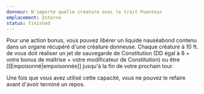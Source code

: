```yaml
---
donneur: N'importe quelle créature avec le trait Puanteur
emplacement: Interne
status: finished
---
```

Pour une action bonus, vous pouvez libérer un liquide nauséabond contenu dans un organe récupéré d'une créature donneuse. Chaque créature à 10 ft. de vous doit réaliser un jet de sauvegarde de Constitution (DD égal à 8 + votre bonus de maîtrise + votre modificateur de Constitution) ou être [[Empoisonné|empoisonnée]] jusqu'à la fin de votre prochain tour.

Une fois que vous avez utilisé cette capacité, vous ne pouvez le refaire avant d'avoir terminé un repos.